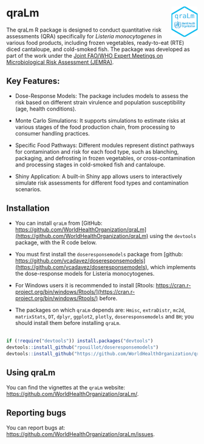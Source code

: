 
<!-- README.md is generated from README.Rmd. Please edit that file -->

# qraLm <a href='https://github.com/WorldHealthOrganization/qraLm/docs/'><img src='man/figures/hex-qraLm.png' align="right" height="80" /></a>

The qraLm R package is designed to conduct quantitative risk assessments
(QRA) specifically for *Listeria monocytogenes* in various food
products, including frozen vegetables, ready-to-eat (RTE) diced
cantaloupe, and cold-smoked fish. The package was developed as part of
the work under the [Joint FAO/WHO Expert Meetings on Microbiological
Risk Assessment
(JEMRA)](https://www.who.int/publications/m/item/jemra-of-listeria-monocytogenes-in-foods).

## Key Features:

- Dose-Response Models: The package includes models to assess the risk
  based on different strain virulence and population susceptibility
  (age, health conditions).

- Monte Carlo Simulations: It supports simulations to estimate risks at
  various stages of the food production chain, from processing to
  consumer handling practices.

- Specific Food Pathways: Different modules represent distinct pathways
  for contamination and risk for each food type, such as blanching,
  packaging, and defrosting in frozen vegetables, or cross-contamination
  and processing stages in cold-smoked fish and cantaloupe.

- Shiny Application: A built-in Shiny app allows users to interactively
  simulate risk assessments for different food types and contamination
  scenarios.

## Installation

- You can install `qraLm` from [GitHub:
  https://github.com/WorldHealthOrganization/qraLm](https://github.com/WorldHealthOrganization/qraLm)
  using the `devtools` package, with the R code below.

- You must first install the `doseresponsemodels` package from [github:
  https://github.com/vcadavez/doseresponsemodels](https://github.com/vcadavez/doseresponsemodels),
  which implements the dose-response models for Listeria monocytogenes.

- For Windows users it is recommended to install [Rtools:
  https://cran.r-project.org/bin/windows/Rtools/](https://cran.r-project.org/bin/windows/Rtools/)
  before.

- The packages on which `qraLm` depends are: `Hmisc`, `extraDistr`,
  `mc2d`, `matrixStats`, `DT`, `dplyr`, `ggplot2`, `plotly`,
  `doseresponsemodels` and `BH`; you should install them before
  installing `qraLm`.

``` r

if (!require("devtools")) install.packages("devtools")
devtools::install_github("rpouillot/doseresponsemodels")
devtools::install_github("https://github.com/WorldHealthOrganization/qraLm")
```

## Using qraLm

You can find the vignettes at the `qraLm` website:
<https://github.com/WorldHealthOrganization/qraLm/>.

## Reporting bugs

You can report bugs at:
<https://github.com/WorldHealthOrganization/qraLm/issues>.

